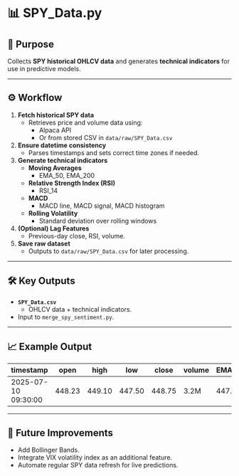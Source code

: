 # 📊 SPY_Data.py

## 📌 Purpose
Collects **SPY historical OHLCV data** and generates **technical indicators** for use in predictive models.

---

## ⚙️ Workflow
1. **Fetch historical SPY data**
   - Retrieves price and volume data using:
     - Alpaca API
     - Or from stored CSV in `data/raw/SPY_Data.csv`
2. **Ensure datetime consistency**
   - Parses timestamps and sets correct time zones if needed.
3. **Generate technical indicators**
   - **Moving Averages**
     - EMA_50, EMA_200
   - **Relative Strength Index (RSI)**
     - RSI_14
   - **MACD**
     - MACD line, MACD signal, MACD histogram
   - **Rolling Volatility**
     - Standard deviation over rolling windows
4. **(Optional) Lag Features**
   - Previous-day close, RSI, volume.
5. **Save raw dataset**
   - Outputs to `data/raw/SPY_Data.csv` for later processing.

---

## 🛠 Key Outputs
- **`SPY_Data.csv`**
  - OHLCV data + technical indicators.
- Input to `merge_spy_sentiment.py`.

---

## 📈 Example Output
| timestamp           | open   | high   | low    | close  | volume | EMA_50 | EMA_200 | RSI_14 | MACD | MACD_Signal | MACD_Hist |
|---------------------|--------|--------|--------|--------|--------|--------|---------|--------|------|-------------|-----------|
| 2025-07-10 09:30:00 | 448.23 | 449.10 | 447.50 | 448.75 | 3.2M   | 447.80 | 442.50  | 54.23  | 0.15 | 0.12        | 0.03      |

---

## 🔮 Future Improvements
- Add Bollinger Bands.
- Integrate VIX volatility index as an additional feature.
- Automate regular SPY data refresh for live predictions.
